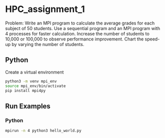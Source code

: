 # HPC_assignment_1
Problem: Write an MPI program to calculate the average grades for each subject of 50 students. Use a sequential program and an MPI program with 4 processes for faster calculation. Increase the number of students to 10,000 or 100,000 to observe performance improvement. Chart the speed-up by varying the number of students.

## Python

Create a virtual environment

```bash
python3 -m venv mpi_env
source mpi_env/bin/activate
pip install mpi4py
```

## Run Examples

### Python

```bash
mpirun -n 4 python3 hello_world.py
```
